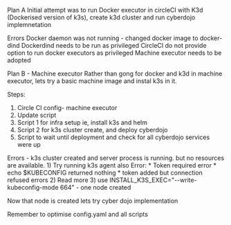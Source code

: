 
Plan A
Initial attempt was to run Docker executor in circleCI with K3d (Dockerised version of k3s), create k3d cluster and run cyberdojo implemnetation

Errors
Docker daemon was not running - changed docker image to docker-dind
Dockerdind needs to be run as privileged
CircleCI do not provide option to run docker executors as privileged
Machine executor needs to be adopted

Plan B - Machine executor
Rather than gong for docker and k3d in machine executor, lets try a basic machine image and instal k3s in it. 

Steps:
1. Circle CI config- machine executor
2. Update script
3. Script 1 for infra setup ie, install k3s and helm
4. Script 2 for k3s cluster create, and deploy cyberdojo
5. Script to wait until deployment and check for all cyberdojo services were up

Errors - k3s cluster created and server process is running. but no resources are available.
    1) Try running k3s agent also
        Error: 
            * Token required error
            * echo $KUBECONFIG returned nothing
            * token added but connection refused errors
    2) Read more
    3) use INSTALL_K3S_EXEC="--write-kubeconfig-mode 664" - one node created

Now that node is created lets try cyber dojo implementation

Remember to optimise config.yaml and all scripts